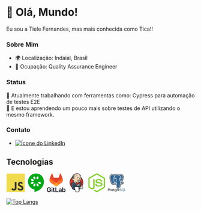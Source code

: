 # 👋 Olá, Mundo! 
Eu sou a Tiele Fernandes, mas mais conhecida como Tica!!

### Sobre Mim

- 🌍 Localização: Indaial, Brasil
- 💼 Ocupação: Quality Assurance Engineer

### Status

🔭 Atualmente trabalhando com ferramentas como: Cypress para automação de testes E2E <br>
🌱 E estou aprendendo um pouco mais sobre testes de API utilizando o mesmo framework.

### Contato
- [![Ícone do LinkedIn](https://img.shields.io/badge/LinkedIn-0077B5?style=for-the-badge&logo=linkedin&logoColor=white)](https://www.linkedin.com/in/tiele-fernandes/)

## Tecnologias 
<img src="https://raw.githubusercontent.com/devicons/devicon/master/icons/javascript/javascript-original.svg" alt="JavaScript" width="50"/> <img src="https://github.com/devicons/devicon/blob/master/icons/cucumber/cucumber-plain.svg" alt="Cucumber" width="50"/>
<img src="https://github.com/devicons/devicon/blob/master/icons/gitlab/gitlab-original-wordmark.svg" alt="Gitlab" width="50"/>
<img src="https://github.com/devicons/devicon/blob/master/icons/jenkins/jenkins-original.svg" alt="Jenkins" width="50"/>
<img src="https://github.com/devicons/devicon/blob/master/icons/nodejs/nodejs-original.svg" alt="Node" width="50"/>
<img src="https://github.com/devicons/devicon/blob/master/icons/postgresql/postgresql-original-wordmark.svg" alt="Postman" width="50"/>

[![Top Langs](https://github-readme-stats.vercel.app/api/top-langs/?username=tielefernandes&layout=compact)](https://github.com/anuraghazra/github-readme-stats)
